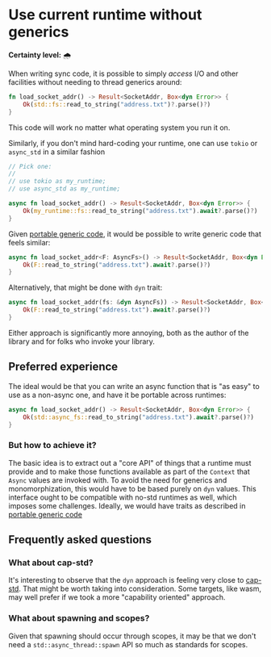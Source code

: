 # Use current runtime without generics

**Certainty level:** 🌧️

When writing sync code, it is possible to simply _access_ I/O and other facilities without needing to thread generics around:

```rust
fn load_socket_addr() -> Result<SocketAddr, Box<dyn Error>> {
    Ok(std::fs::read_to_string("address.txt")?.parse()?)
}
```

This code will work no matter what operating system you run it on.

Similarly, if you don't mind hard-coding your runtime, one can use `tokio` or `async_std` in a similar fashion

```rust
// Pick one:
//
// use tokio as my_runtime;
// use async_std as my_runtime;

async fn load_socket_addr() -> Result<SocketAddr, Box<dyn Error>> {
    Ok(my_runtime::fs::read_to_string("address.txt").await?.parse()?)
}
```

Given [portable generic code], it would be possible to write generic code that feels similar:

```rust
async fn load_socket_addr<F: AsyncFs>() -> Result<SocketAddr, Box<dyn Error>> {
    Ok(F::read_to_string("address.txt").await?.parse()?)
}
```

Alternatively, that might be done with `dyn` trait:

```rust
async fn load_socket_addr(fs: &dyn AsyncFs)) -> Result<SocketAddr, Box<dyn Error>> {
    Ok(F::read_to_string("address.txt").await?.parse()?)
}
```

Either approach is significantly more annoying, both as the author of the library and for folks who invoke your library.

## Preferred experience

The ideal would be that you can write an async function that is "as easy" to use as a non-async one, and have it be portable across runtimes:

```rust
async fn load_socket_addr() -> Result<SocketAddr, Box<dyn Error>> {
    Ok(std::async_fs::read_to_string("address.txt").await?.parse()?)
}
```

### But how to achieve it?

The basic idea is to extract out a "core API" of things that a runtime must provide and to make those functions available as part of the `Context` that `Async` values are invoked with. To avoid the need for generics and monomorphization, this would have to be based purely on `dyn` values. This interface ought to be compatible with no-std runtimes as well, which imposes some challenges. Ideally, we would have traits as described in [portable generic code]

## Frequently asked questions

### What about cap-std?

It's interesting to observe that the `dyn` approach is feeling very close to [cap-std](https://blog.sunfishcode.online/introducing-cap-std/). That might be worth taking into consideration. Some targets, like wasm, may well prefer if we took a more "capability oriented" approach.

[portable generic code]: ../portable_generic_code.md

### What about spawning and scopes?

Given that spawning should occur through scopes, it may be that we don't need a `std::async_thread::spawn` API so much as standards for scopes.
